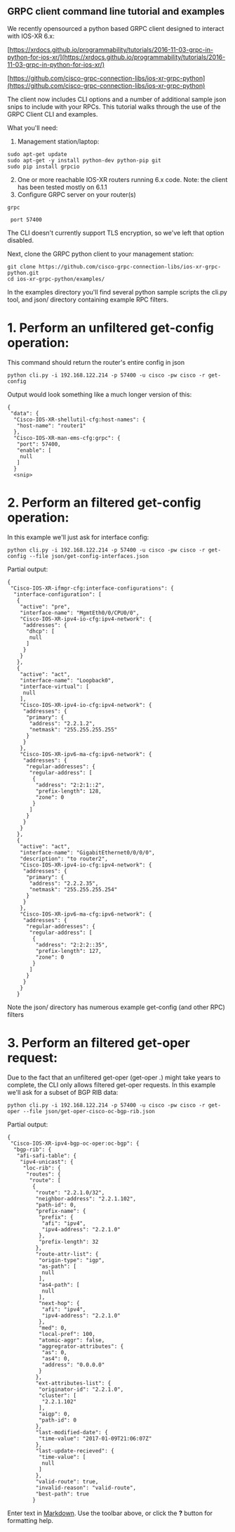 ## GRPC client command line tutorial and examples

We recently opensourced a python based GRPC client designed to interact with IOS-XR 6.x:

[https://xrdocs.github.io/programmability/tutorials/2016-11-03-grpc-in-python-for-ios-xr/](https://xrdocs.github.io/programmability/tutorials/2016-11-03-grpc-in-python-for-ios-xr/)

[https://github.com/cisco-grpc-connection-libs/ios-xr-grpc-python](https://github.com/cisco-grpc-connection-libs/ios-xr-grpc-python)

The client now includes CLI options and a number of additional sample json snips to include with your RPCs.  This tutorial walks through the use of the GRPC Client CLI and examples.

What you'll need:

1. Management station/laptop: 
```
sudo apt-get update
sudo apt-get -y install python-dev python-pip git
sudo pip install grpcio
```

2. One or more reachable IOS-XR routers running 6.x code.  Note: the client has been tested mostly on 6.1.1
3. Configure GRPC server on your router(s)

```
grpc

 port 57400
```
 
The CLI doesn't currently support TLS encryption, so we've left that option disabled.

Next, clone the GRPC python client to your management station:

```
git clone https://github.com/cisco-grpc-connection-libs/ios-xr-grpc-python.git
cd ios-xr-grpc-python/examples/
```
In the examples directory you'll find several python sample scripts the cli.py tool, and json/ directory containing example RPC filters.


# 1. Perform an unfiltered get-config operation:

This command should return the router's entire config in json

```
python cli.py -i 192.168.122.214 -p 57400 -u cisco -pw cisco -r get-config

```

Output would look something like a much longer version of this:

```
{
 "data": {
  "Cisco-IOS-XR-shellutil-cfg:host-names": {
   "host-name": "router1"
  },
  "Cisco-IOS-XR-man-ems-cfg:grpc": {
   "port": 57400,
   "enable": [
    null
   ]
  }
  <snip>
```

# 2. Perform an filtered get-config operation:

In this example we'll just ask for interface config:

```
python cli.py -i 192.168.122.214 -p 57400 -u cisco -pw cisco -r get-config --file json/get-config-interfaces.json

```

Partial output:

```
{
 "Cisco-IOS-XR-ifmgr-cfg:interface-configurations": {
  "interface-configuration": [
   {
    "active": "pre",
    "interface-name": "MgmtEth0/0/CPU0/0",
    "Cisco-IOS-XR-ipv4-io-cfg:ipv4-network": {
     "addresses": {
      "dhcp": [
       null
      ]
     }
    }
   },
   {
    "active": "act",
    "interface-name": "Loopback0",
    "interface-virtual": [
     null
    ],
    "Cisco-IOS-XR-ipv4-io-cfg:ipv4-network": {
     "addresses": {
      "primary": {
       "address": "2.2.1.2",
       "netmask": "255.255.255.255"
      }
     }
    },
    "Cisco-IOS-XR-ipv6-ma-cfg:ipv6-network": {
     "addresses": {
      "regular-addresses": {
       "regular-address": [
        {
         "address": "2:2:1::2",
         "prefix-length": 128,
         "zone": 0
        }
       ]
      }
     }
    }
   },
   {
    "active": "act",
    "interface-name": "GigabitEthernet0/0/0/0",
    "description": "to router2",
    "Cisco-IOS-XR-ipv4-io-cfg:ipv4-network": {
     "addresses": {
      "primary": {
       "address": "2.2.2.35",
       "netmask": "255.255.255.254"
      }
     }
    },
    "Cisco-IOS-XR-ipv6-ma-cfg:ipv6-network": {
     "addresses": {
      "regular-addresses": {
       "regular-address": [
        {
         "address": "2:2:2::35",
         "prefix-length": 127,
         "zone": 0
        }
       ]
      }
     }
    }
   }
   ```
Note the json/ directory has numerous example get-config (and other RPC) filters

# 3. Perform an filtered get-oper request:

Due to the fact that an unfiltered get-oper (get-oper *.*) might take years to complete, the CLI only allows filtered get-oper requests.  In this example we'll ask for a subset of BGP RIB data:

```
python cli.py -i 192.168.122.214 -p 57400 -u cisco -pw cisco -r get-oper --file json/get-oper-cisco-oc-bgp-rib.json
```

Partial output:

```
{
 "Cisco-IOS-XR-ipv4-bgp-oc-oper:oc-bgp": {
  "bgp-rib": {
   "afi-safi-table": {
    "ipv4-unicast": {
     "loc-rib": {
      "routes": {
       "route": [
        {
         "route": "2.2.1.0/32",
         "neighbor-address": "2.2.1.102",
         "path-id": 0,
         "prefix-name": {
          "prefix": {
           "afi": "ipv4",
           "ipv4-address": "2.2.1.0"
          },
          "prefix-length": 32
         },
         "route-attr-list": {
          "origin-type": "igp",
          "as-path": [
           null
          ],
          "as4-path": [
           null
          ],
          "next-hop": {
           "afi": "ipv4",
           "ipv4-address": "2.2.1.0"
          },
          "med": 0,
          "local-pref": 100,
          "atomic-aggr": false,
          "aggregrator-attributes": {
           "as": 0,
           "as4": 0,
           "address": "0.0.0.0"
          }
         },
         "ext-attributes-list": {
          "originator-id": "2.2.1.0",
          "cluster": [
           "2.2.1.102"
          ],
          "aigp": 0,
          "path-id": 0
         },
         "last-modified-date": {
          "time-value": "2017-01-09T21:06:07Z"
         },
         "last-update-recieved": {
          "time-value": [
           null
          ]
         },
         "valid-route": true,
         "invalid-reason": "valid-route",
         "best-path": true
        }

```



Enter text in [Markdown](http://daringfireball.net/projects/markdown/). Use the toolbar above, or click the **?** button for formatting help.
